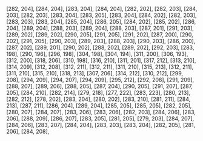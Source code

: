 [282, 204],
[284, 204],
[283, 204],
[284, 204],
[282, 202],
[282, 203],
[284, 203],
[282, 203],
[283, 204],
[283, 205],
[283, 204],
[284, 202],
[282, 203],
[283, 203],
[283, 204],
[285, 204],
[286, 205],
[284, 202],
[285, 202],
[286, 204],
[289, 204],
[288, 203],
[289, 204],
[288, 203],
[287, 201],
[291, 203],
[289, 202],
[289, 202],
[290, 205],
[291, 205],
[291, 202],
[287, 200],
[290, 202],
[291, 205],
[290, 203],
[289, 203],
[288, 203],
[290, 203],
[286, 200],
[287, 202],
[289, 201],
[290, 202],
[288, 202],
[289, 202],
[292, 203],
[283, 198],
[290, 196],
[296, 198],
[304, 198],
[304, 194],
[311, 200],
[306, 193],
[312, 200],
[318, 206],
[310, 198],
[316, 210],
[311, 201],
[317, 212],
[313, 210],
[314, 209],
[312, 208],
[312, 211],
[312, 211],
[311, 210],
[315, 213],
[312, 211],
[311, 210],
[315, 210],
[318, 213],
[307, 206],
[314, 212],
[310, 212],
[299, 208],
[294, 209],
[294, 207],
[294, 209],
[295, 212],
[292, 208],
[291, 209],
[288, 207],
[289, 206],
[288, 205],
[287, 204],
[290, 205],
[291, 207],
[287, 205],
[284, 210],
[282, 214],
[279, 218],
[277, 222],
[283, 223],
[280, 213],
[282, 212],
[278, 202],
[283, 204],
[280, 202],
[283, 210],
[281, 211],
[284, 213],
[287, 211],
[286, 204],
[289, 204],
[285, 205],
[285, 205],
[282, 205],
[280, 207],
[284, 207],
[283, 206],
[283, 206],
[282, 203],
[284, 206],
[283, 206],
[288, 209],
[286, 207],
[283, 205],
[281, 205],
[279, 203],
[284, 207],
[284, 206],
[283, 207],
[284, 204],
[283, 203],
[283, 204],
[282, 205],
[281, 206],
[284, 208],
